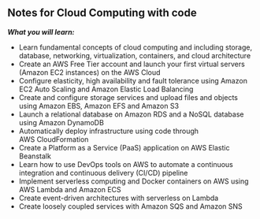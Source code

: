 ## Notes for Cloud Computing with code

**_What you will learn:_**

- Learn fundamental concepts of cloud computing and including storage, database, networking, virtualization, containers, and cloud architecture
- Create an AWS Free Tier account and launch your first virtual servers (Amazon EC2 instances) on the AWS Cloud
- Configure elasticity, high availability and fault tolerance using Amazon EC2 Auto Scaling and Amazon Elastic Load Balancing
- Create and configure storage services and upload files and objects using Amazon EBS, Amazon EFS and Amazon S3
- Launch a relational database on Amazon RDS and a NoSQL database using Amazon DynamoDB
- Automatically deploy infrastructure using code through AWS CloudFormation
- Create a Platform as a Service (PaaS) application on AWS Elastic Beanstalk
- Learn how to use DevOps tools on AWS to automate a continuous integration and continuous delivery (CI/CD) pipeline
- Implement serverless computing and Docker containers on AWS using AWS Lambda and Amazon ECS
- Create event-driven architectures with serverless on Lambda
- Create loosely coupled services with Amazon SQS and Amazon SNS
